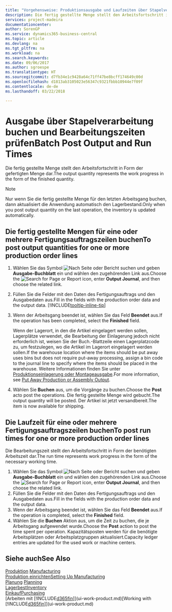 ```yaml
---
title: "Vorgehensweise: Produktionsausgabe und Laufzeiten über Stapelverarbeitung buchen| Microsoft Docs"
description: Die fertig gestellte Menge stellt den Arbeitsfortschritt in Form der gefertigten Menge dar.
services: project-madeira
documentationcenter: 
author: SorenGP
ms.service: dynamics365-business-central
ms.topic: article
ms.devlang: na
ms.tgt_pltfrm: na
ms.workload: na
ms.search.keywords: 
ms.date: 09/06/2017
ms.author: sgroespe
ms.translationtype: HT
ms.sourcegitcommit: d7fb34e1c9428a64c71ff47be8bcff174649c00d
ms.openlocfilehash: d1813ab3105023e56347c9321fbbb10944e7f09f
ms.contentlocale: de-de
ms.lasthandoff: 03/22/2018

---
```

# <a name="batch-post-output-and-run-times"></a><span data-ttu-id="3413f-103">Ausgabe über Stapelverarbeitung buchen und Bearbeitungszeiten prüfen</span><span class="sxs-lookup"><span data-stu-id="3413f-103">Batch Post Output and Run Times</span></span>
<span data-ttu-id="3413f-104">Die fertig gestellte Menge stellt den Arbeitsfortschritt in Form der gefertigten Menge dar.</span><span class="sxs-lookup"><span data-stu-id="3413f-104">The output quantity represents the work progress in the form of the finished quantity.</span></span>  

> [!NOTE]
> <span data-ttu-id="3413f-105">Nur wenn Sie die fertig gestellte Menge für den letzten Arbeitsgang buchen, dann aktualisiert die Anwendung automatisch den Lagerbestand.</span><span class="sxs-lookup"><span data-stu-id="3413f-105">Only when you post output quantity on the last operation, the inventory is updated automatically.</span></span>  

## <a name="to-post-output-quantities-for-one-or-more-production-order-lines"></a><span data-ttu-id="3413f-106">Die fertig gestellte Mengen für eine oder mehrere Fertigungsauftragszeilen buchen</span><span class="sxs-lookup"><span data-stu-id="3413f-106">To post output quantities for one or more production order lines</span></span>
1. <span data-ttu-id="3413f-107">Wählen Sie das Symbol ![Nach Seite oder Bericht suchen](media/ui-search/search_small.png "Nach Seite oder Bericht suchen") und geben **Ausgabe-Buchblatt** ein und wählen den zugehörenden Link aus.</span><span class="sxs-lookup"><span data-stu-id="3413f-107">Choose the ![Search for Page or Report](media/ui-search/search_small.png "Search for Page or Report icon") icon, enter **Output Journal**, and then choose the related link.</span></span>  
2. <span data-ttu-id="3413f-108">Füllen Sie die Felder mit den Daten des Fertigungsauftrags und den Ausgabedaten aus.</span><span class="sxs-lookup"><span data-stu-id="3413f-108">Fill in the fields with the production order data and the output data.</span></span> [!INCLUDE[tooltip-inline-tip](includes/tooltip-inline-tip_md.md)]
3. <span data-ttu-id="3413f-109">Wenn der Arbeitsgang beendet ist, wählen Sie das Feld **Beendet** aus.</span><span class="sxs-lookup"><span data-stu-id="3413f-109">If the operation has been completed, select the **Finished** field.</span></span>  

    <span data-ttu-id="3413f-110">Wenn der Lagerort, in den die Artikel eingelagert werden sollen, Lagerplätze verwendet, die Bearbeitung der Einlagerung jedoch nicht erforderlich ist,  weisen Sie der Buch.-Blattzeile einen Lagerplatzcode zu, um festzulegen, wo die Artikel im Lagerort eingelagert werden sollen.</span><span class="sxs-lookup"><span data-stu-id="3413f-110">If the warehouse location where the items should be put away uses bins but does not require put-away processing,  assign a bin code to the journal line to specify where the items should be placed in the warehouse.</span></span> <span data-ttu-id="3413f-111">Weitere Informationen finden Sie unter [Produktionseinlagerung oder Montageausgabe](warehouse-how-to-put-away-production-output.md).</span><span class="sxs-lookup"><span data-stu-id="3413f-111">For more information, see [Put Away Production or Assembly Output](warehouse-how-to-put-away-production-output.md).</span></span>  

4. <span data-ttu-id="3413f-112">Wählen Sie **Buchen** aus, um die Vorgänge zu buchen.</span><span class="sxs-lookup"><span data-stu-id="3413f-112">Choose the **Post** acto post the operations.</span></span> <span data-ttu-id="3413f-113">Die fertig gestellte Menge wird gebucht.</span><span class="sxs-lookup"><span data-stu-id="3413f-113">The output quantity will be posted.</span></span> <span data-ttu-id="3413f-114">Der Artikel ist jetzt versandbereit.</span><span class="sxs-lookup"><span data-stu-id="3413f-114">The item is now available for shipping.</span></span>  

## <a name="to-post-run-times-for-one-or-more-production-order-lines"></a><span data-ttu-id="3413f-115">Die Laufzeit für eine oder mehrere Fertigungsauftragszeilen buchen</span><span class="sxs-lookup"><span data-stu-id="3413f-115">To post run times for one or more production order lines</span></span>
<span data-ttu-id="3413f-116">Die Bearbeitungszeit stellt den Arbeitsfortschritt in Form der benötigten Arbeitszeit dar.</span><span class="sxs-lookup"><span data-stu-id="3413f-116">The run time represents work progress in the form of the necessary working time.</span></span>    

1.  <span data-ttu-id="3413f-117">Wählen Sie das Symbol ![Nach Seite oder Bericht suchen](media/ui-search/search_small.png "Nach Seite oder Bericht suchen") und geben **Ausgabe-Buchblatt** ein und wählen den zugehörenden Link aus.</span><span class="sxs-lookup"><span data-stu-id="3413f-117">Choose the ![Search for Page or Report](media/ui-search/search_small.png "Search for Page or Report icon") icon, enter **Output Journal**, and then choose the related link.</span></span>  
2. <span data-ttu-id="3413f-118">Füllen Sie die Felder mit den Daten des Fertigungsauftrags und den Ausgabedaten aus.</span><span class="sxs-lookup"><span data-stu-id="3413f-118">Fill in the fields with the production order data and the output data.</span></span>  
3.  <span data-ttu-id="3413f-119">Wenn der Arbeitsgang beendet ist, wählen Sie das Feld **Beendet** aus.</span><span class="sxs-lookup"><span data-stu-id="3413f-119">If the operation is completed, select the **Finished** field.</span></span>  
4. <span data-ttu-id="3413f-120">Wählen Sie die **Buchen** Aktion aus, um die Zeit zu buchen, die je Arbeitsgang aufgewendet wurde.</span><span class="sxs-lookup"><span data-stu-id="3413f-120">Choose the **Post** action to post the time spent per operation.</span></span> <span data-ttu-id="3413f-121">Kapazitätsposten werden für die benötigte Arbeitsplätzen oder Arbeitsplatzgruppen aktualisiert.</span><span class="sxs-lookup"><span data-stu-id="3413f-121">Capacity ledger entries are updated for the used work or machine centers.</span></span>

## <a name="see-also"></a><span data-ttu-id="3413f-122">Siehe auch</span><span class="sxs-lookup"><span data-stu-id="3413f-122">See Also</span></span>  
<span data-ttu-id="3413f-123">[Produktion](production-manage-manufacturing.md)  </span><span class="sxs-lookup"><span data-stu-id="3413f-123">[Manufacturing](production-manage-manufacturing.md)  </span></span>  
[<span data-ttu-id="3413f-124">Produktion einrichten</span><span class="sxs-lookup"><span data-stu-id="3413f-124">Setting Up Manufacturing</span></span>](production-configure-production-processes.md)  
<span data-ttu-id="3413f-125">[Planung](production-planning.md)    </span><span class="sxs-lookup"><span data-stu-id="3413f-125">[Planning](production-planning.md)    </span></span>  
[<span data-ttu-id="3413f-126">Lagerbest</span><span class="sxs-lookup"><span data-stu-id="3413f-126">Inventory</span></span>](inventory-manage-inventory.md)  
[<span data-ttu-id="3413f-127">Einkauf</span><span class="sxs-lookup"><span data-stu-id="3413f-127">Purchasing</span></span>](purchasing-manage-purchasing.md)  
<span data-ttu-id="3413f-128">[Arbeiten mit [!INCLUDE[d365fin](includes/d365fin_md.md)]](ui-work-product.md)</span><span class="sxs-lookup"><span data-stu-id="3413f-128">[Working with [!INCLUDE[d365fin](includes/d365fin_md.md)]](ui-work-product.md)</span></span>

